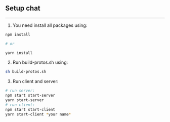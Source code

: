 ## Setup chat

---

1. You need install all packages using:

```bash
npm install

# or

yarn install
```

2. Run build-protos.sh using:

```bash
sh build-protos.sh
```

3. Run client and server:

```bash
# run server:
npm start start-server
yarn start-server
# run client:
npm start start-client
yarn start-client *your name*
```
